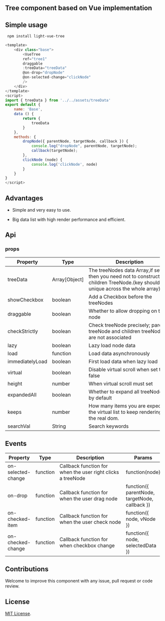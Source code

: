 ## Tree component based on Vue implementation

## Simple usage
```bash
 npm install light-vue-tree
```

```js
<template>
    <div class="base">
        <VueTree
        ref="tree1"
        draggable
        :treeData="treeData"
        @on-drop="dropNode"
        @on-selected-change="clickNode"
        />
    </div>
</template>
<script>
import { treeData } from '../../assets/treeData'
export default {
    name: 'Base',
    data () {
        return {
            treeData
        }
    },
    methods: {
        dropNode({ parentNode, targetNode, callback }) {
            console.log("dropNode", parentNode, targetNode);
            callback(targetNode);
        },
        clickNode (node) {
            console.log('clickNode', node)
        }
    }
}
</script>

```


## Advantages
* Simple and very easy to use.

* Big data list with high render performance and efficient.


## Api

### props


Property | Type | Description | Default
--- | --- | ---- | ----
treeData |Array[Object] | <div style="width:200pt">The treeNodes data Array,if set it then you need not to construct children TreeNode.(key should be unique across the whole array)</div> | -
showCheckbox | boolean | Add a Checkbox before the treeNodes | false
draggable    | boolean | Whether to allow dropping on the node | false
checkStrictly | boolean | <div style="width: 200pt">Check treeNode precisely; parent treeNode and children treeNodes are not associated</div> | false
lazy          | boolean | Lazy load node data | false
load          | function |Load data asynchronously | function(node)| -
immediatelyLoad | boolean | First load data when lazy load | false
virtual       | boolean  | Disable virtual scroll when set to false | false
height      |  number    | When virtual scroll must set | -
expandedAll | boolean    | Whether to expand all treeNodes by default | -
keeps       | number     | <div style="width: 200pt">How many items you are expecting the virtual list to keep rendering in the real dom.</div> | 30
searchVal   | String | Search keywords | -


## Events
Property | Type | Description | Params
 -- | -- | -- | --
 on-selected-change |function | <div style="width: 150pt">Callback function for when the user right clicks a treeNode</div> | function(node)
 on-drop | function | Callback function for when the user drag node | function({ parentNode, targetNode, callback })
 on-checked-item    | function | Callback function for when the user check node | function({ node, vNode })
 on-checked-change  | function | Callback function for when checkbox change |function({ node, selectedData })


## Contributions

Welcome to improve this component with any issue, pull request or code review.
## License
[MIT License](https://github.com/Create-Peace/vue-tree/blob/master/LICENSE).
